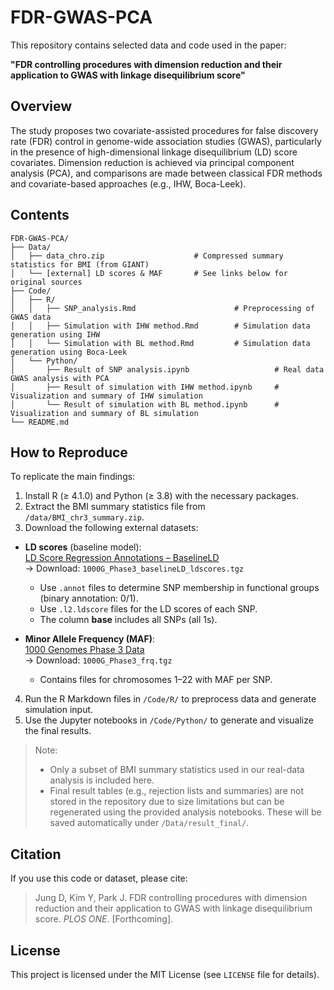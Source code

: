 # FDR-GWAS-PCA

This repository contains selected data and code used in the paper:

**"FDR controlling procedures with dimension reduction and their application to GWAS with linkage disequilibrium score"**

## Overview

The study proposes two covariate-assisted procedures for false discovery rate (FDR) control in genome-wide association studies (GWAS), particularly in the presence of high-dimensional linkage disequilibrium (LD) score covariates. Dimension reduction is achieved via principal component analysis (PCA), and comparisons are made between classical FDR methods and covariate-based approaches (e.g., IHW, Boca-Leek).

## Contents

```
FDR-GWAS-PCA/
├── Data/
│   ├── data_chro.zip                    # Compressed summary statistics for BMI (from GIANT)
│   └── [external] LD scores & MAF       # See links below for original sources
├── Code/
│   ├── R/
│   │   ├── SNP_analysis.Rmd                      # Preprocessing of GWAS data
│   │   ├── Simulation with IHW method.Rmd        # Simulation data generation using IHW
│   │   └── Simulation with BL method.Rmd         # Simulation data generation using Boca-Leek
│   └── Python/
│       ├── Result of SNP analysis.ipynb                   # Real data GWAS analysis with PCA
│       ├── Result of simulation with IHW method.ipynb     # Visualization and summary of IHW simulation
│       └── Result of simulation with BL method.ipynb      # Visualization and summary of BL simulation
└── README.md
```

## How to Reproduce

To replicate the main findings:

1. Install R (≥ 4.1.0) and Python (≥ 3.8) with the necessary packages.
2. Extract the BMI summary statistics file from `/data/BMI_chr3_summary.zip`.
3. Download the following external datasets:
  - **LD scores** (baseline model):  
    [LD Score Regression Annotations – BaselineLD](https://alkesgroup.broadinstitute.org/LDSCORE/)  
    → Download: `1000G_Phase3_baselineLD_ldscores.tgz`  
    - Use `.annot` files to determine SNP membership in functional groups (binary annotation: 0/1).  
    - Use `.l2.ldscore` files for the LD scores of each SNP.  
    - The column **base** includes all SNPs (all 1s).
  
  - **Minor Allele Frequency (MAF)**:  
    [1000 Genomes Phase 3 Data](https://alkesgroup.broadinstitute.org/LDSCORE/)  
    → Download: `1000G_Phase3_frq.tgz`  
    - Contains files for chromosomes 1–22 with MAF per SNP.

4. Run the R Markdown files in `/Code/R/` to preprocess data and generate simulation input.
5. Use the Jupyter notebooks in `/Code/Python/` to generate and visualize the final results.

> Note:
> - Only a subset of BMI summary statistics used in our real-data analysis is included here.  
> - Final result tables (e.g., rejection lists and summaries) are not stored in the repository due to size limitations but can be regenerated using the provided analysis notebooks. These will be saved automatically under `/Data/result_final/`.

## Citation

If you use this code or dataset, please cite:

> Jung D, Kim Y, Park J. FDR controlling procedures with dimension reduction and their application to GWAS with linkage disequilibrium score. *PLOS ONE*. [Forthcoming].

## License

This project is licensed under the MIT License (see `LICENSE` file for details).
